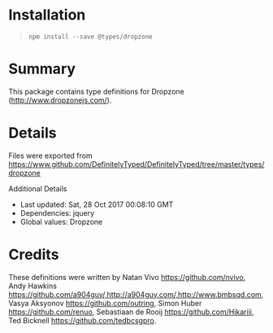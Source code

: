 # Installation
> `npm install --save @types/dropzone`

# Summary
This package contains type definitions for Dropzone (http://www.dropzonejs.com/).

# Details
Files were exported from https://www.github.com/DefinitelyTyped/DefinitelyTyped/tree/master/types/dropzone

Additional Details
 * Last updated: Sat, 28 Oct 2017 00:08:10 GMT
 * Dependencies: jquery
 * Global values: Dropzone

# Credits
These definitions were written by Natan Vivo <https://github.com/nvivo>, Andy Hawkins <https://github.com/a904guy/,http://a904guy.com/,http://www.bmbsqd.com>, Vasya Aksyonov <https://github.com/outring>, Simon Huber <https://github.com/renuo>, Sebastiaan de Rooij <https://github.com/Hikariii>, Ted Bicknell <https://github.com/tedbcsgpro>.
